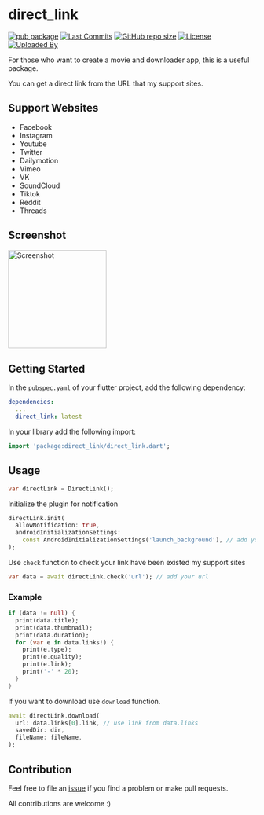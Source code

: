 # direct_link

[![pub package](https://img.shields.io/pub/v/direct_link.svg?logo=dart&logoColor=00b9fc)](https://pub.dev/packages/direct_link)
[![Last Commits](https://img.shields.io/github/last-commit/thitlwincoder/direct_link?logo=git&logoColor=white)](https://github.com/thitlwincoder/direct_link/commits/master)
[![GitHub repo size](https://img.shields.io/github/repo-size/thitlwincoder/direct_link)](https://github.com/thitlwincoder/direct_link)
[![License](https://img.shields.io/github/license/thitlwincoder/direct_link?logo=open-source-initiative&logoColor=green)](https://github.com/thitlwincoder/direct_link/blob/master/LICENSE)
<br>
[![Uploaded By](https://img.shields.io/badge/uploaded%20by-thitlwincoder-blue)](https://github.com/thitlwincoder)

For those who want to create a movie and downloader app, this is a useful package.

You can get a direct link from the URL that my support sites.

## Support Websites

- Facebook
- Instagram
- Youtube
- Twitter
- Dailymotion
- Vimeo
- VK
- SoundCloud
- Tiktok
- Reddit
- Threads

## Screenshot

<img src="https://raw.githubusercontent.com/thitlwincoder/direct_link/master/screenshots/Screenshot_1721194850.png" alt="Screenshot" width="200"/>


## Getting Started

In the `pubspec.yaml` of your flutter project, add the following dependency:

```yaml
dependencies:
  ...
  direct_link: latest
```

In your library add the following import:

```dart
import 'package:direct_link/direct_link.dart';
```

## Usage

```dart
var directLink = DirectLink();
```

Initialize the plugin for notification

```dart
directLink.init(
  allowNotification: true,
  androidInitializationSettings:
    const AndroidInitializationSettings('launch_background'), // add your logo
);
```


Use `check` function to check your link have been existed my support sites

```dart
var data = await directLink.check('url'); // add your url
```

### Example

```dart
if (data != null) {
  print(data.title);
  print(data.thumbnail);
  print(data.duration);
  for (var e in data.links!) {
    print(e.type);
    print(e.quality);
    print(e.link);
    print('-' * 20);
  }
}
```

If you want to download use `download` function.

```dart
await directLink.download(
  url: data.links[0].link, // use link from data.links
  savedDir: dir,
  fileName: fileName,
);
```

## Contribution

Feel free to file an [issue](https://github.com/thitlwincoder/direct_link/issues/new) if you find a problem or make pull requests.

All contributions are welcome :)

